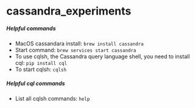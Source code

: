 # cassandra_experiments

##### Helpful commands
  - MacOS cassandara install: ```brew install cassandra```
  - Start command: ```brew services start cassandra```
  - To use cqlsh, the Cassandra query language shell, you need to install cql: ```pip install cql```
  - To start cqlsh: ```cqlsh```
  
##### Helpful cql commands
  - List all cqlsh commands: ```help```
